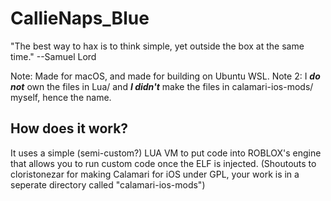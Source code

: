 # CallieNaps_Blue
"The best way to hax is to think simple, yet outside the box at the same time." --Samuel Lord

Note: Made for macOS, and made for building on Ubuntu WSL.
Note 2: I ***do not*** own the files in Lua/ and ***I didn't*** make the files in calamari-ios-mods/ myself, hence the name.

## How does it work?
It uses a simple (semi-custom?) LUA VM to put code into ROBLOX's engine that allows you to run custom code once the ELF is injected. (Shoutouts to cloristonezar for making Calamari for iOS under GPL, your work is in a seperate directory called "calamari-ios-mods")
